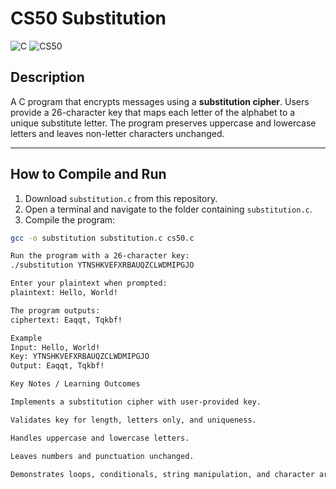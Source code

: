 # CS50 Substitution

![C](https://img.shields.io/badge/language-C-blue)
![CS50](https://img.shields.io/badge/CS50-Harvard-red)

## Description

A C program that encrypts messages using a **substitution cipher**. Users provide a 26-character key that maps each letter of the alphabet to a unique substitute letter. The program preserves uppercase and lowercase letters and leaves non-letter characters unchanged.

---

## How to Compile and Run

1. Download `substitution.c` from this repository.  
2. Open a terminal and navigate to the folder containing `substitution.c`.  
3. Compile the program:

```bash
gcc -o substitution substitution.c cs50.c

Run the program with a 26-character key:
./substitution YTNSHKVEFXRBAUQZCLWDMIPGJO

Enter your plaintext when prompted:
plaintext: Hello, World!

The program outputs:
ciphertext: Eaqqt, Tqkbf!

Example
Input: Hello, World!
Key: YTNSHKVEFXRBAUQZCLWDMIPGJO
Output: Eaqqt, Tqkbf!

Key Notes / Learning Outcomes

Implements a substitution cipher with user-provided key.

Validates key for length, letters only, and uniqueness.

Handles uppercase and lowercase letters.

Leaves numbers and punctuation unchanged.

Demonstrates loops, conditionals, string manipulation, and character arithmetic in C.

